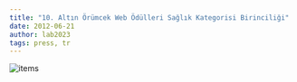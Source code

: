 ```yaml
---
title: "10. Altın Örümcek Web Ödülleri Sağlık Kategorisi Birinciliği"
date: 2012-06-21
author: lab2023
tags: press, tr
---
```


![items](articles/2012-06-21-onuncu-altin-orumcek.jpg)